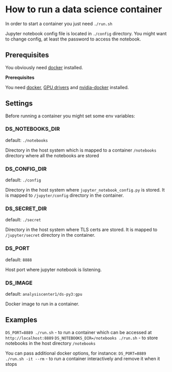 # How to run a data science container

In order to start a container you just need `./run.sh`

Jupyter notebook config file is located in `./config` directory. You might want to change config, at least the password to access the notebook.

## Prerequisites

You obviously need [docker](https://docs.docker.com/engine/installation/) installed.

**Prerequisites**

You need [docker](https://docs.docker.com/engine/installation/linux/), [GPU drivers](http://www.nvidia.ru/Download/index.aspx) and [nvidia-docker](https://github.com/NVIDIA/nvidia-docker) installed.

## Settings

Before running a container you might set some env variables:

### DS_NOTEBOOKS_DIR
default: `./notebooks`

Directory in the host system which is mapped to a container `/notebooks` directory where all the notebooks are stored

### DS_CONFIG_DIR
default: `./config`

Directory in the host system where `jupyter_notebook_config.py` is stored. It is mapped to `/jupyter/config` directory in the container.

### DS_SECRET_DIR
default: `./secret`

Directory in the host system where TLS certs are stored. It is mapped to `/jupyter/secret` directory in the container.

### DS_PORT
default: `8888`

Host port where jupyter notebook is listening.

### DS_IMAGE
default: `analysiscenter1/ds-py3:gpu`

Docker image to run in a container.

## Examples
`DS_PORT=8889 ./run.sh` - to run a container which can be accessed at `http://localhost:8889`
`DS_NOTEBOOKS_DIR=/notebooks ./run.sh` - to store notebooks in the host directory `/notebooks`

You can pass additional docker options, for instance:
`DS_PORT=8889 ./run.sh -it --rm` - to run a container interactively and remove it when it stops
